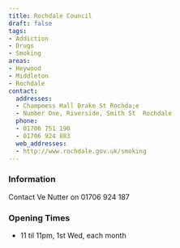 ```yaml
---
title: Rochdale Council
draft: false
tags:
- Addiction
- Drugs
- Smoking
areas:
- Heywood
- Middleton
- Rochdale
contact:
  addresses:
  - Champmess Hall Drake St Rochda;e
  - Number One, Riverside, Smith St  Rochdale
  phone:
  - 01706 751 190
  - 01706 924 883
  web_addresses:
  - http://www.rochdale.gov.uk/smoking
---
```


### Information
Contact Ve Nutter on 01706 924 187

### Opening Times
* 11 til 11pm,  1st Wed, each month


